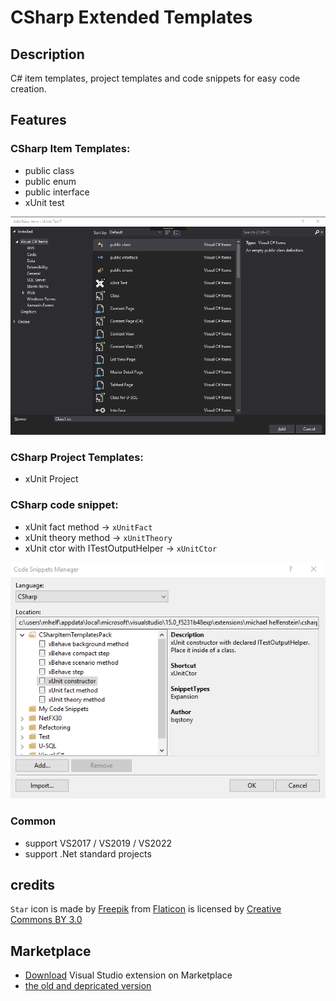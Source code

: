 # CSharp Extended Templates

## Description
C# item templates, project templates and code snippets for easy code creation.

## Features

### CSharp Item Templates:
- public class
- public enum
- public interface
- xUnit test

![preview image](https://github.com/mbc-engineering/CSharpExtendedTemplates/blob/master/src/CSharpExtendedTemplates/PreviewCSharpItemTemplates.png?raw=true)

### CSharp Project Templates:
- xUnit Project

### CSharp code snippet:
- xUnit fact method -> `xUnitFact`
- xUnit theory method -> `xUnitTheory`
- xUnit ctor with ITestOutputHelper -> `xUnitCtor`

![preview image](https://github.com/mbc-engineering/CSharpExtendedTemplates/blob/master/src/CSharpExtendedTemplates/PreviewCSharpCodeSnippets.png?raw=true)

### Common
- support VS2017 / VS2019 / VS2022
- support .Net standard projects

## credits
`Star` icon is made by [Freepik](http://www.freepik.com) from [Flaticon](https://www.flaticon.com/) is licensed by [Creative Commons BY 3.0](http://creativecommons.org/licenses/by/3.0/) 

## Marketplace
- [Download](https://marketplace.visualstudio.com/items?itemName=bqstony.CSharpExtendedTemplates) Visual Studio extension on Marketplace
- [the old and depricated version](https://marketplace.visualstudio.com/items?itemName=bqstony.csharpitemtemplates1)